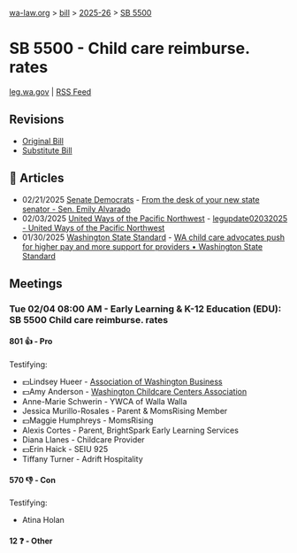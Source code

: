 [wa-law.org](/) > [bill](/bill/) > [2025-26](/bill/2025-26/) > [SB 5500](/bill/2025-26/sb/5500/)

# SB 5500 - Child care reimburse. rates
[leg.wa.gov](https://app.leg.wa.gov/billsummary?BillNumber=5500&Year=2025&Initiative=false) | [RSS Feed](./rss.xml)

## Revisions
* [Original Bill](1/)
* [Substitute Bill](S/)

## 📰 Articles
* 02/21/2025 [Senate Democrats](/org/senate_democrats/) - [From the desk of your new state senator - Sen. Emily Alvarado](https://senatedemocrats.wa.gov/alvarado/2025/02/21/from-the-desk-of-your-new-state-senator-2/#:~:text=5500)
* 02/03/2025 [United Ways of the Pacific Northwest](/org/united_ways_of_the_pacific_northwest/) - [legupdate02032025 - United Ways of the Pacific Northwest](https://www.uwpnw.org/legupdate02032025#:~:text=S.B.%205500)
* 01/30/2025 [Washington State Standard](/org/washington_state_standard/) - [WA child care advocates push for higher pay and more support for providers • Washington State Standard](https://washingtonstatestandard.com/2025/01/30/wa-child-care-advocates-push-for-higher-pay-and-more-support-for-providers/#:~:text=Senate%20Bill%205500)

## Meetings
### Tue 02/04 08:00 AM - Early Learning & K-12 Education (EDU): SB 5500 Child care reimburse. rates
#### 801 👍 - Pro
Testifying:
* 💵Lindsey Hueer - [Association of Washington Business](/org/association_of_washington_business/)
* 💵Amy Anderson - [Washington Childcare Centers Association](/org/washington_childcare_centers_association/)
* Anne-Marie Schwerin - YWCA of Walla Walla
* Jessica Murillo-Rosales - Parent & MomsRising Member
* 💵Maggie Humphreys - MomsRising
* Alexis Cortes - Parent, BrightSpark Early Learning Services
* Diana Llanes - Childcare Provider
* 💵Erin Haick - SEIU 925
* Tiffany Turner - Adrift Hospitality

#### 570 👎 - Con
Testifying:
* Atina Holan

#### 12 ❓ - Other
